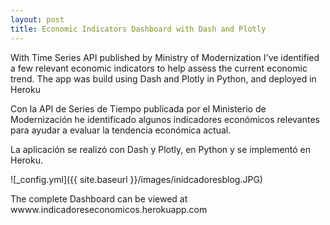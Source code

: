 ```yaml
---
layout: post
title: Economic Indicators Dashboard with Dash and Plotly
---
```


With Time Series API published by Ministry of Modernization I've identified a few relevant economic indicators to help assess the current economic trend.
The app was build using Dash and Plotly in Python, and deployed in Heroku

Con la API de Series de Tiempo publicada por el Ministerio de Modernización he identificado algunos indicadores económicos relevantes para ayudar a evaluar la tendencia económica actual.

La aplicación se realizó con Dash y Plotly, en Python y se implementó en Heroku.

![_config.yml]({{ site.baseurl }}/images/inidcadoresblog.JPG)

The complete Dashboard can be viewed at wwww.indicadoreseconomicos.herokuapp.com
